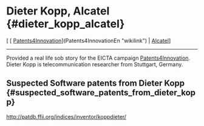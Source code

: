 # Dieter Kopp, Alcatel {#dieter_kopp_alcatel}

\[ [
[Patents4Innovation](Patents4Innovation "wikilink")](Patents4InnovationEn "wikilink")
\| [ Alcatel](SwpatalcatelEn "wikilink")\]

------------------------------------------------------------------------

Provided a real life sob story for the EICTA campaign
[Patents4Innovation](Patents4Innovation "wikilink"). Dieter Kopp is
telecommunication researcher from Stuttgart, Germany.

## Suspected Software patents from Dieter Kopp {#suspected_software_patents_from_dieter_kopp}

<http://patdb.ffii.org/indices/inventor/koppdieter/>

## 
